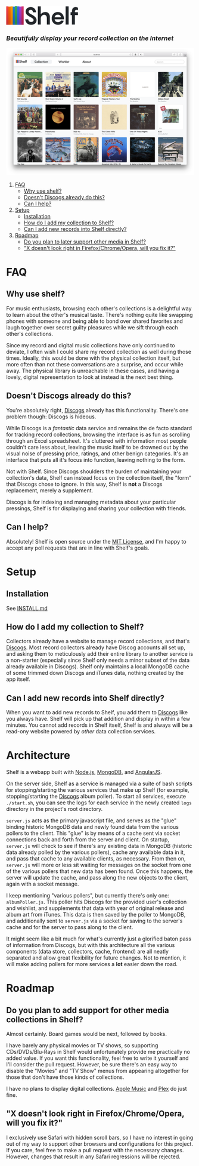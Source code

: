 <a href="#">
<img height="50" src="https://raw.githubusercontent.com/barrowclift/shelf/master/client/images/logo/shelf.png" />
</a>

### *Beautifully display your record collection on the Internet*

<img src="https://raw.githubusercontent.com/barrowclift/shelf/master/screenshots/collection.png" />

1. [FAQ](#faq)
	* [Why use shelf?](#why-use-shelf)
	* [Doesn't Discogs already do this?](#doesnt-discogs-already-do-this)
	* [Can I help?](#can-i-help)
2. [Setup](#setup)
	* [Installation](#installation)
	* [How do I add my collection to Shelf?](#how-do-i-add-my-collection-to-shelf)
	* [Can I add new records into Shelf directly?](#can-i-add-new-records-into-shelf-directly)
3. [Roadmap](#roadmap)
	* [Do you plan to later support other media in Shelf?](#do-you-plan-to-add-support-for-other-media-collections-in-shelf)
	* ["X doesn't look right in Firefox/Chrome/Opera, will you fix it?"](#x-doesnt-look-right-in-firefoxchromeopera-will-you-fix-it)

# FAQ

## Why use shelf?

For music enthusiasts, browsing each other's collections is a delightful way to learn about the other's musical taste. There's nothing quite like swapping phones with someone and being able to bond over shared favorites and laugh together over secret guilty pleasures while we sift through each other's collections.

Since my record and digital music collections have only continued to deviate, I often wish I could share my record collection as well during those times. Ideally, this would be done with the physical collection itself, but more often than not these conversations are a surprise, and occur while away. The physical library is unreachable in these cases, and having a lovely, digital representation to look at instead is the next best thing.

## Doesn't Discogs already do this?

You're absolutely right, [Discogs](https://www.discogs.com) already has this functionality. There's one problem though: Discogs is hideous.

While Discogs is a *fantastic* data service and remains the de facto standard for tracking record collections, browsing the interface is as fun as scrolling through an Excel spreadsheet. It's cluttered with information most people couldn't care less about, leaving the music itself to be drowned out by the visual noise of pressing price, ratings, and other benign categories. It's an interface that puts all it's focus into function, leaving nothing to the form.

Not with Shelf. Since Discogs shoulders the burden of maintaining your collection's data, Shelf can instead focus on the collection itself, the "form" that Discogs chose to ignore. In this way, Shelf is __not__ a Discogs replacement, merely a supplement.

Discogs is for indexing and managing metadata about your particular pressings, Shelf is for displaying and sharing your collection with friends.

## Can I help?

Absolutely! Shelf is open source under the [MIT License](https://github.com/barrowclift/shelf/blob/master/LICENSE.md), and I'm happy to accept any poll requests that are in line with Shelf's goals.

# Setup

## Installation

See [INSTALL.md](#)

## How do I add my collection to Shelf?

Collectors already have a website to manage record collections, and that's [Discogs](https://www.discogs.com). Most record collectors already have Discog accounts all set up, and asking them to meticulously add their entire library to another service is a non-starter (especially since Shelf only needs a minor subset of the data already available in Discogs). Shelf only maintains a local MongoDB cache of some trimmed down Discogs and iTunes data, nothing created by the app itself.

## Can I add new records into Shelf directly?

When you want to add new records to Shelf, you add them to [Discogs](https://www.discogs.com) like you always have. Shelf will pick up that addition and display in within a few minutes. You cannot add records in Shelf itself, Shelf is and always will be a read-ony website powered by *other* data collection services.

# Architecture

Shelf is a webapp built with [Node.js](https://nodejs.org/en/), [MongoDB](https://www.mongodb.com), and [AngularJS](https://angularjs.org).

On the server side, Shelf as a service is managed via a suite of bash scripts for stopping/starting the various services that make up Shelf (for example, stopping/starting the [Discogs](https://www.discogs.com) album poller). To start all services, execute `./start.sh`, you can see the logs for each service in the newly created `logs` directory in the project's root directory.

`server.js` acts as the primary javascript file, and serves as the "glue" binding historic MongoDB data and newly found data from the various pollers to the client. This "glue" is by means of a cache sent via socket connections back and forth from the server and client. On startup, `server.js` will check to see if there's any existing data in MongoDB (historic data already polled by the various pollers), cache any available data in it, and pass that cache to any available clients, as necessary. From then on, `server.js` will more or less sit waiting for messages on the socket from one of the various pollers that new data has been found. Once this happens, the server will update the cache, and pass along the new objects to the client, again with a socket message.

I keep mentioning "various pollers", but currently there's only one: `albumPoller.js`. This poller hits Discogs for the provided user's collection and wishlist, and supplements that data with year of original release and album art from iTunes. This data is then saved by the poller to MongoDB, and additionally sent to `server.js` via a socket for saving to the server's cache and for the server to pass along to the client.

It might seem like a bit much for what's currently just a glorified baton pass of information from Discogs, but with this architecture all the various components (data store, collectors, cache, frontend) are all neatly separated and allow great flexibility for future changes. Not to mention, it will make adding pollers for more services a __lot__ easier down the road.

# Roadmap

## Do you plan to add support for other media collections in Shelf?

Almost certainly. Board games would be next, followed by books.

I have barely any physical movies or TV shows, so supporting CDs/DVDs/Blu-Rays in Shelf would unfortunately provide me practically no added value. If you want this functionality, feel free to write it yourself and I'll consider the pull request. However, be sure there's an easy way to disable the "Movies" and "TV Show" menus from appearing altogether for those that don't have those kinds of collections.

I have no plans to display digital collections. [Apple Music](https://www.apple.com/music/) and [Plex](https://www.plex.tv) do just fine.

## "X doesn't look right in Firefox/Chrome/Opera, will you fix it?"

I exclusively use Safari with hidden scroll bars, so I have no interest in going out of my way to support other browsers and configurations for this project. If you care, feel free to make a pull request with the necessary changes. However, changes that result in any Safari regressions will be rejected.

